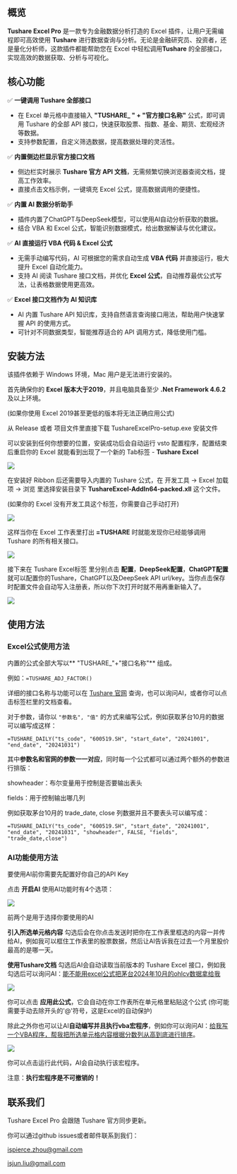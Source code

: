 ## 概览
**Tushare Excel Pro** 是一款专为金融数据分析打造的 Excel 插件，让用户无需编程即可高效使用 **Tushare** 进行数据查询与分析。无论是金融研究员、投资者，还是量化分析师，这款插件都能帮助您在 Excel 中轻松调用**Tushare** 的全部接口，实现高效的数据获取、分析与可视化。  



## 核心功能
✅ **一键调用 Tushare 全部接口**

+ 在 Excel 单元格中直接输入 **"TUSHARE_ " + "官方接口名称"** 公式，即可调用 Tushare 的全部 API 接口，快速获取股票、指数、基金、期货、宏观经济等数据。
+ 支持参数配置，自定义筛选数据，提高数据处理的灵活性。



✅ **内置侧边栏显示官方接口文档**

+ 侧边栏实时展示 **Tushare 官方 API 文档**，无需频繁切换浏览器查阅文档，提高工作效率。
+ 直接点击文档示例，一键填充 Excel 公式，提高数据调用的便捷性。



✅ **内置 AI 数据分析助手**

+ 插件内置了ChatGPT与DeepSeek模型，可以使用AI自动分析获取的数据。
+ 结合 VBA 和 Excel 公式，智能识别数据模式，给出数据解读与优化建议。



✅ **AI 直接运行 VBA 代码 & Excel 公式**

+ 无需手动编写代码，AI 可根据您的需求自动生成 **VBA 代码** 并直接运行，极大提升 Excel 自动化能力。
+ 支持 AI 阅读 Tushare 接口文档，并优化 **Excel 公式**，自动推荐最优公式写法，让表格数据使用更高效。



✅ **Excel 接口文档作为 AI 知识库**

+ AI 内置 Tushare API 知识库，支持自然语言查询接口用法，帮助用户快速掌握 API 的使用方式。
+ 可针对不同数据类型，智能推荐适合的 API 调用方式，降低使用门槛。



## 安装方法
该插件依赖于 Windows 环境，Mac 用户是无法进行安装的。

首先确保你的 **Excel 版本大于2019**，并且电脑具备至少 **.Net Framework 4.6.2** 及以上环境。

(如果你使用 Excel 2019甚至更低的版本将无法正确应用公式)



从 Release 或者 项目文件里直接下载 TushareExcelPro-setup.exe 安装文件



可以安装到任何你想要的位置，安装成功后会自动运行 vsto 配置程序，配置结束后重启你的 Excel 就能看到出现了一个新的 Tab标签 - **Tushare Excel**



![](https://cdn.nlark.com/yuque/0/2025/png/25506303/1741622742030-64866e09-be38-42ad-bf1f-bdd6b552a8e4.png)



在安装好 Ribbon 后还需要导入内置的 Tushare 公式，在 开发工具 -> Excel 加载项 -> 浏览 里选择安装目录下 **TushareExcel-AddIn64-packed.xll** 这个文件。

(如果你的 Excel 没有开发工具这个标签，你需要自己手动打开)



![](https://cdn.nlark.com/yuque/0/2025/png/25506303/1741622919535-5c078475-7649-4092-8d61-51606d7249b3.png)



这样当你在 Excel 工作表里打出 **=TUSHARE** 时就能发现你已经能够调用 Tushare 的所有相关接口。



![](https://cdn.nlark.com/yuque/0/2025/png/25506303/1741623029503-e4f5e367-5cac-47e5-b8bd-e466a2e3da83.png)



接下来在 Tushare Excel标签 里分别点击 **配置**，**DeepSeek配置**，**ChatGPT配置**就可以配置你的Tushare，ChatGPT以及DeepSeek API url/key。当你点击保存时配置文件会自动写入注册表，所以你下次打开时就不用再重新输入了。



![](https://cdn.nlark.com/yuque/0/2025/png/25506303/1741625216142-2d9a9d93-3859-4d9c-809d-46a064d7e200.png)



## 使用方法
### Excel公式使用方法
内置的公式全部大写以** "TUSHARE_"+"接口名称"** 组成。

例如：`=TUSHARE_ADJ_FACTOR()`

详细的接口名称与功能可以在 [Tushare 官网](https://tushare.pro/document/2) 查询，也可以询问AI，或者你可以点击标签栏里的文档查看。



对于参数，请你以 `"参数名", "值"` 的方式来编写公式，例如获取茅台10月的数据可以编写成这样：

`=TUSHARE_DAILY("ts_code", "600519.SH", "start_date", "20241001", "end_date", "20241031") `



其中**参数名和官网的参数一一对应**，同时每一个公式都可以通过两个额外的参数进行排版：

showheader：布尔变量用于控制是否要输出表头

fields：用于控制输出哪几列



例如获取茅台10月的 trade_date, close 列数据并且不要表头可以编写成：

`=TUSHARE_DAILY("ts_code", "600519.SH", "start_date", "20241001", "end_date", "20241031", "showheader", FALSE, "fields", "trade_date,close")`



### AI功能使用方法
要使用AI前你需要先配置好你自己的API Key



点击 **开启AI** 使用AI功能时有4个选项：



![](https://cdn.nlark.com/yuque/0/2025/png/25506303/1741623357370-c8b326d4-7995-4126-86f3-a0eb6bbc09ca.png)



前两个是用于选择你要使用的AI



**引入所选单元格内容** 勾选后会在你点击发送时把你在工作表里框选的内容一并传给AI，例如我可以框住工作表里的股票数据，然后让AI告诉我在过去一个月里股价最高的是哪一天。



**使用Tushare文档** 勾选后AI会自动读取当前版本的 Tushare Excel 接口，例如我勾选后可以询问AI：<u>能不能用excel公式把茅台2024年10月的ohlcv数据拿给我</u>



![](https://cdn.nlark.com/yuque/0/2025/png/25506303/1741623584677-7d7b63da-77c3-4e47-86c1-6a9709b720f2.png)



你可以点击 **应用此公式**，它会自动在你工作表所在单元格里粘贴这个公式 (你可能需要手动去除开头的'@'符号，这是Excel的自动保护)



除此之外你也可以让AI**自动编写并且执行vba宏程序**，例如你可以询问AI：<u>给我写一个VBA程序，帮我把所选单元格内容根据分数列从高到底进行排序</u>。



![](https://cdn.nlark.com/yuque/0/2025/png/25506303/1741624079235-493657fa-f5d0-4bb2-8800-07a18dfaab90.png)



你可以点击运行此代码，AI会自动执行该宏程序。

注意：**执行宏程序是不可撤销的！**



## 联系我们
Tushare Excel Pro 会跟随 Tushare 官方同步更新。

你可以通过github issues或者邮件联系到我们：



ispierce.zhou@gmail.com

isjun.liu@gmail.com